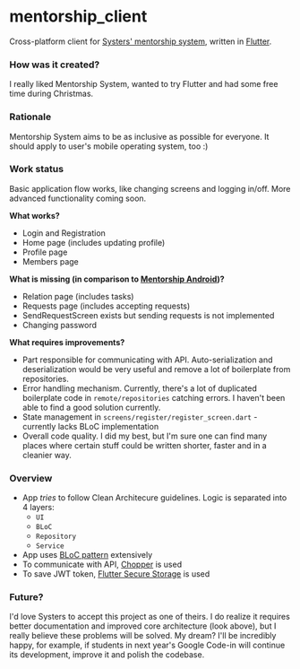 # mentorship_client

Cross-platform client for [Systers&#x27; mentorship system](https://github.com/systers/mentorship-backend), 
written in [Flutter](https://flutter.dev/).

### How was it created?
I really liked Mentorship System, wanted to try Flutter and had some free time during Christmas.

### Rationale
Mentorship System aims to be as inclusive as possible for everyone. It should apply
to user's mobile operating system, too :)

### Work status
Basic application flow works, like changing screens and logging in/off. More
advanced functionality coming soon.

**What works?**
- Login and Registration
- Home page (includes updating profile)
- Profile page
- Members page 

**What is missing (in comparison to [Mentorship Android](https://github.com/systers/mentorship-android))?**
- Relation page (includes tasks)
- Requests page (includes accepting requests)
- SendRequestScreen exists but sending requests is not implemented
- Changing password

**What requires improvements?**
- Part responsible for communicating with API. Auto-serialization and deserialization would
be very useful and remove a lot of boilerplate from repositories.
- Error handling mechanism. Currently, there's a lot of duplicated boilerplate code in `remote/repositories`
catching errors. I haven't been able to find a good solution currently.
- State management in `screens/register/register_screen.dart` - currently lacks BLoC implementation
- Overall code quality. I did my best, but I'm sure one can find many places where certain
stuff could be written shorter, faster and in a cleanier way.
### Overview
- App *tries* to follow Clean Architecure guidelines. Logic is separated into 4 layers:
    - `UI`
    - `BLoC`
    - `Repository`
    - `Service`
- App uses [BLoC pattern](https://bloclibrary.dev/#/coreconcepts) extensively
- To communicate with API, [Chopper](https://pub.dev/packages/chopper) is used
- To save JWT token, [Flutter Secure Storage](https://pub.dev/packages/flutter_secure_storage) is used

### Future?
I'd love Systers to accept this project as one of theirs. I do realize it requires 
better documentation and improved core architecture (look above), but I really believe
these problems will be solved.
My dream? I'll be incredibly happy, for example, if students in next year's Google Code-in will continue its development,
improve it and polish the codebase.